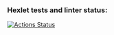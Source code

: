 ### Hexlet tests and linter status:
[![Actions Status](https://github.com/ninila-company/python-project-50/actions/workflows/hexlet-check.yml/badge.svg)](https://github.com/ninila-company/python-project-50/actions)